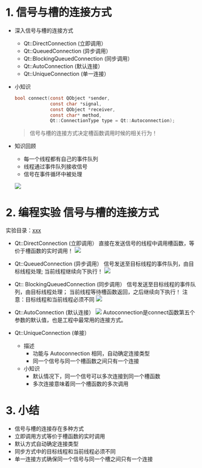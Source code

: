 # 1. 信号与槽的连接方式
- 深入信号与槽的连接方式
    - Qt::DirectConnection (立即调用）
    - Qt::QueuedConnection (异步调用）
    - Qt::BlockingQueuedConnection (同步调用）
    - Qt::AutoConnection (默认连接）
    - Qt::UniqueConnection (单一连接）

- 小知识
    ```c
    bool connect(const QObject *sender,
                 const char *signal,
                 const QObject *receiver,
                 const char* method,
                 Qt::ConnectionType type = Qt::Autoconnection);
    ```
    > 信号与槽的连接方式决定槽函数调用时候的相关行为！

- 知识回顾
    - 每一个线程都有自己的事件队列
    - 线程通过事件队列接收信号
    - 信号在事件循环中被处理

    ![](_v_images_/.png)

# 2. 编程实验 信号与槽的连接方式
实验目录：[xxx](vx_attachments\xxx)

- Qt::DirectConnection (立即调用）
    直接在发送信号的线程中调用槽函数，等价于槽函数的实时调用！
    ![](_v_images_/.png)

- Qt::QueuedConnection (异步调用）
    信号发送至目标线程的事件队列，由目标线程处理; 当前线程继续向下执行！
    ![](_v_images_/.png)

- Qt:: BlockingQueuedConnection (同步调用）
    信号发送至目标线程的事件队列，由目标线程处理；
    当前线程等待槽函数返回，之后继续向下执行！
    注意：目标线程和当前线程必须不同
    ![](_v_images_/.png)

- Qt::AutoConnection (默认连接）
    ![](_v_images_/.png)
    Autoconnection是connect函数第五个参数的默认值，也是工程中最常用的连接方式。

-  Qt::UniqueConnection (单接）
    - 描述
        - 功能与 Autoconnection 相同，自动确定连接类型
        - 同一个信号与同一个槽函数之间只有一个连接
    - 小知识
        - 默认情况下，同一个信号可以多次连接到同一个槽函数
        - 多次连接意味着同一个槽函数的多次调用

# 3. 小结
- 信号与槽的连接存在多种方式
- 立即调用方式等价于槽函数的实时调用
- 默认方式自动确定连接类型
- 同步方式中的目标线程和当前线程必须不同
- 单一连接方式确保同一个信号与同一个槽之间只有一个连接
